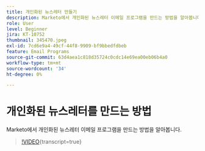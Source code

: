 ```yaml
---
title: 개인화된 뉴스레터 만들기
description: Marketo에서 개인화된 뉴스레터 이메일 프로그램을 만드는 방법을 알아봅니다.
role: User
level: Beginner
jira: KT-10752
thumbnail: 345470.jpeg
exl-id: 7cd6e9a4-49cf-44f8-9909-bf9bbedfdbeb
feature: Email Programs
source-git-commit: 63d4aea1c818d35724c0cdc14e69ea00eb06b4a0
workflow-type: tm+mt
source-wordcount: '34'
ht-degree: 0%

---
```


# 개인화된 뉴스레터를 만드는 방법

Marketo에서 개인화된 뉴스레터 이메일 프로그램을 만드는 방법을 알아봅니다.

>[!VIDEO](https://video.tv.adobe.com/v/3411996/?quality=12&learn=on&captions=kor){transcript=true}
